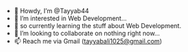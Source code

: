 - 👋 Howdy, I’m @Tayyab44
- 👀 I’m interested in Web Development...
- 🌱 so currently learning the stuff about Web Development.
- 💞️ I’m looking to collaborate on nothing right now...
- 📫 Reach me via Gmail (tayyabali1025@gmail.com)

<!---
Tayyab44/Tayyab44 is a ✨ special ✨ repository because its `README.md` (this file) appears on your GitHub profile.
You can click the Preview link to take a look at your changes.
--->
